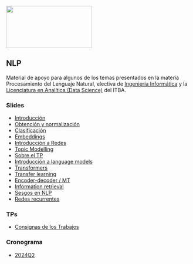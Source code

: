<a href="url"><img src="https://www.itba.edu.ar/wp-content/uploads/2020/03/Marca-ITBA-Color-ALTA.png" height="115" width="234" ></a>

## NLP
Material de apoyo para algunos de los temas presentados en la materia Procesamiento del Lenguaje Natural, electiva de [Ingeniería Informática](https://www.itba.edu.ar/grado/ingenieria-informatica/) y la [Licenciatura en Analítica (Data Science)](https://www.itba.edu.ar/grado/analitica-empresarial-y-social) del ITBA.

### Slides
* [Introducción](https://drive.google.com/file/d/1uEXeTQf2-EJfsoZFMlckp1rwWoPX_Tot/view?usp=sharing)
* [Obtención y normalización](https://docs.google.com/presentation/d/1mTKNuLn3Yf15bXLGRJUcFliFTaAegrhQ1iRRQnnuhBc/edit?usp=sharing)
* [Clasificación](https://docs.google.com/presentation/d/1tqJ_LqQLmSWZFG1XCoSaZCCqHRNc4tfYvqRNvqPrsNY/edit?usp=sharing)
* [Embeddings](https://docs.google.com/presentation/d/1D3a6ElJh7dAM8yof6TBR0ydqpI7eQYKaf791aHolBRs/edit?usp=sharing)
* [Introducción a Redes](https://docs.google.com/presentation/d/1mlLOuUmNuMGRDf2r8QDFLxyAadfsfPdpFaA9lEcRCJ8/edit?usp=sharing)
* [Topic Modelling](https://docs.google.com/presentation/d/1r4fkHTYQouJbKXlfN43hoF3KLDRZymwu4lKn9Pi7-64/edit?usp=sharing)
* [Sobre el TP](https://drive.google.com/file/d/1bFH0hRDFckZl3nbGAkep1zVIi4ZtdIG-/view?usp=sharing)
* [Introducción a language models](https://drive.google.com/file/d/1fxaBttbVWgnkq5jdk0pFfETdm34m3FJw/view?usp=share_link)
* [Transformers](https://drive.google.com/file/d/1Rsm274uXXPksACOcHpMshiWM01guU44o/view?usp=sharing)
* [Transfer learning](https://drive.google.com/file/d/1BR1_0sVj1TEpgJ_RRq8_Ame0PE-lMlZ8/view?usp=sharing)
* [Encoder-decoder / MT](https://drive.google.com/file/d/1JwQQ0QHVhcT2rkysmNM4tj02VTyeWI22/view?usp=sharing)
* [Information retrieval](https://drive.google.com/file/d/17DXi_FAAzzsNkfP6CisOds9E3uLTFiNP/view?usp=sharing)
* [Sesgos en NLP](https://drive.google.com/file/d/1CXiowF5pspKQXlP8DAHv0n52IbAovaKo/view?usp=sharing)
* [Redes recurrentes](https://drive.google.com/file/d/1S_rKUV8ZZl6M-El0GRs8INACvnT3G0QU/view?usp=share_link)

### TPs
* [Consignas de los Trabajos](https://docs.google.com/document/d/1RRTyaD52oTz0GVo9SycxHaN3HTMUpBDER5I8ZHkdGm8/edit?usp=sharing)

### Cronograma
* [2024Q2](https://docs.google.com/spreadsheets/d/1dRlgQVkA7ft0wbawab6k5XTLa3K1voJE/edit?gid=1852164345#gid=1852164345)
